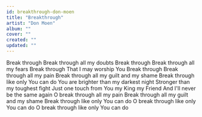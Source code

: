 ```yaml
---
id: breakthrough-don-moen
title: "Breakthrough"
artist: "Don Moen"
album: ""
cover: ""
created: ""
updated: ""
---
```


Break through
Break through all my doubts
Break through
Break through all my fears
Break through
That I may worship You
Break through
Break through all my pain
Break through all my guilt and my shame
Break through like only You can do
You are brighter than my darkest night
Stronger than my toughest fight
Just one touch from You my King my Friend
And I'll never be the same again
O break through all my pain
Break through all my guilt and my shame
Break through like only You can do
O break through like only You can do
O break through like only You can do